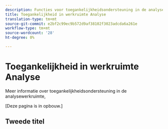 ```yaml
---
description: Functies voor toegankelijkheidsondersteuning in de analysewerkruimte
title: Toegankelijkheid in werkruimte Analyse
translation-type: tm+mt
source-git-commit: e2bf2c99ec9b572d9af38102f3023adcda6a261e
workflow-type: tm+mt
source-wordcount: '28'
ht-degree: 0%

---
```



# Toegankelijkheid in werkruimte Analyse

Meer informatie over toegankelijkheidsondersteuning in de analysewerkruimte,

[Deze pagina is in opbouw.]

## Tweede titel
